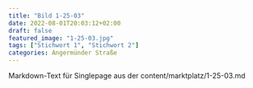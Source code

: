 ```yaml
---
title: "Bild 1-25-03"
date: 2022-08-01T20:03:12+02:00
draft: false
featured_image: "1-25-03.jpg"
tags: ["Stichwort 1", "Stichwort 2"]
categories: Angermünder Straße
---
```



Markdown-Text für Singlepage aus der content/marktplatz/1-25-03.md